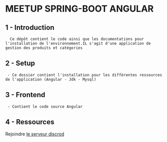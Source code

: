 # MEETUP SPRING-BOOT ANGULAR

## 1 - Introduction

```
  Ce dépôt contient le code ainsi que les documentations pour l'installation de l'environnement.IL s'agit d'une application de gestion des produits et catégories
```

## 2 - Setup
```
 - Ce dossier contient l'installation pour les différentes ressources de l'application (Angular - Jdk - Mysql)

```

## 3 - Frontend
```
 - Contient le code source Angular

```


## 4 - Ressources

 <p>Rejoindre <a href="https://discord.gg/NwNyFsKqwQ">le serveur discrod</a></p>